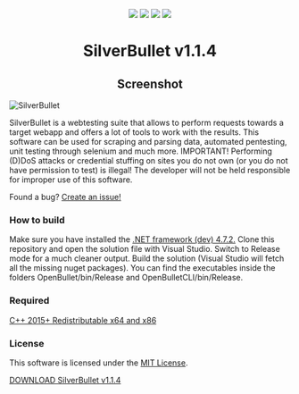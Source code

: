 <p align= "center">
   <img src="https://img.shields.io/badge/Release-1.4.4-black">
   <img src="https://img.shields.io/github/license/SilverBulletDev1/SilverBullet?color=black">
   <img src="https://img.shields.io/github/stars/SilverBulletDev1/SilverBullet?style=flat&color=black">
   <img src="https://img.shields.io/github/forks/SilverBulletDev1/SilverBullet?style=flat&color=black">

   <br>
</p>
<h1 align="center">SilverBullet v1.1.4</h1>


<h2 align="center">Screenshot</h2>

![SilverBullet](https://github.com/SilverBulletDev1/SilverBullet/assets/166245487/79d2996a-902c-4b7b-b1eb-6aec669fc44d)

SilverBullet is a webtesting suite that allows to perform requests towards a target webapp and offers a lot of tools to work with the results. This software can be used for scraping and parsing data, automated pentesting, unit testing through selenium and much more.
IMPORTANT! Performing (D)DoS attacks or credential stuffing on sites you do not own (or you do not have permission to test) is illegal! The developer will not be held responsible for improper use of this software.


Found a bug? [Create an issue!](https://help.github.com/en/articles/creating-an-issue)

### How to build

Make sure you have installed the [.NET framework (dev) 4.7.2.](https://dotnet.microsoft.com/en-us/download/dotnet-framework/thank-you/net472-developer-pack-offline-installer)
Clone this repository and open the solution file with Visual Studio.
Switch to Release mode for a much cleaner output.
Build the solution (Visual Studio will fetch all the missing nuget packages).
You can find the executables inside the folders OpenBullet/bin/Release and OpenBulletCLI/bin/Release.

### Required
[C++ 2015+ Redistributable x64 and x86](https://www.microsoft.com/en-ca/download/details.aspx?id=48145)

### License
This software is licensed under the [MIT License](https://github.com/SilverBulletDev1/SilverBullet?tab=MIT-1-ov-file#MIT-1-ov-file).

[DOWNLOAD SilverBullet v1.1.4](https://mega.nz/file/UWNFFDxZ#iThVjANExDeskXeO1gYi4oj6tC7BZd5gcMFO7pYMkYU)
